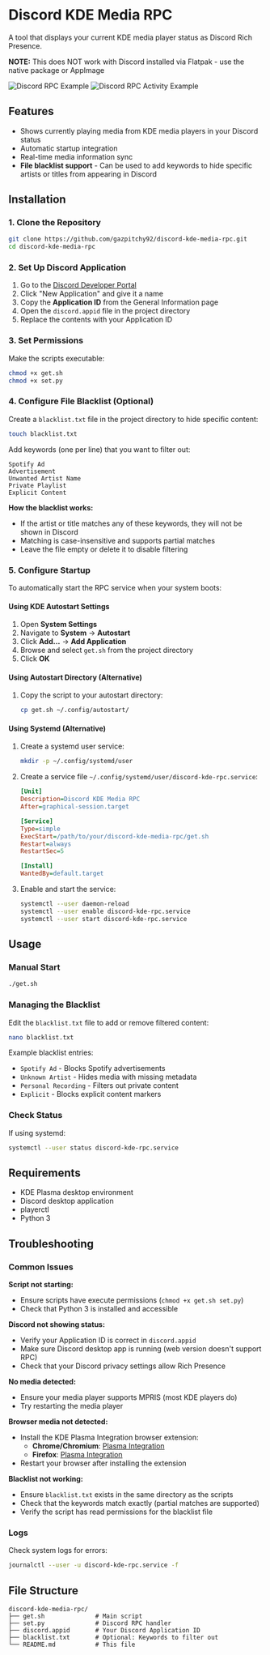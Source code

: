 # Discord KDE Media RPC
A tool that displays your current KDE media player status as Discord Rich Presence.

**NOTE:** This does NOT work with Discord installed via Flatpak - use the native package or AppImage

![Discord RPC Example](https://i.postimg.cc/hGWTbvbC/rpc-2.png)
![Discord RPC Activity Example](https://i.postimg.cc/G352qzgG/rpc3.png)

## Features
- Shows currently playing media from KDE media players in your Discord status
- Automatic startup integration
- Real-time media information sync
- **File blacklist support** - Can be used to add keywords to hide specific artists or titles from appearing in Discord

## Installation

### 1. Clone the Repository
```bash
git clone https://github.com/gazpitchy92/discord-kde-media-rpc.git
cd discord-kde-media-rpc
```

### 2. Set Up Discord Application
1. Go to the [Discord Developer Portal](https://discord.com/developers/applications)
2. Click "New Application" and give it a name
3. Copy the **Application ID** from the General Information page
4. Open the `discord.appid` file in the project directory
5. Replace the contents with your Application ID

### 3. Set Permissions
Make the scripts executable:
```bash
chmod +x get.sh
chmod +x set.py
```

### 4. Configure File Blacklist (Optional)
Create a `blacklist.txt` file in the project directory to hide specific content:

```bash
touch blacklist.txt
```

Add keywords (one per line) that you want to filter out:
```
Spotify Ad
Advertisement
Unwanted Artist Name
Private Playlist
Explicit Content
```

**How the blacklist works:**
- If the artist or title matches any of these keywords, they will not be shown in Discord
- Matching is case-insensitive and supports partial matches
- Leave the file empty or delete it to disable filtering

### 5. Configure Startup
To automatically start the RPC service when your system boots:

#### Using KDE Autostart Settings
1. Open **System Settings**
2. Navigate to **System** → **Autostart**
3. Click **Add...** → **Add Application**
4. Browse and select `get.sh` from the project directory
5. Click **OK**

#### Using Autostart Directory (Alternative)
1. Copy the script to your autostart directory:
   ```bash
   cp get.sh ~/.config/autostart/
   ```

#### Using Systemd (Alternative)
1. Create a systemd user service:
   ```bash
   mkdir -p ~/.config/systemd/user
   ```

2. Create a service file `~/.config/systemd/user/discord-kde-rpc.service`:
   ```ini
   [Unit]
   Description=Discord KDE Media RPC
   After=graphical-session.target

   [Service]
   Type=simple
   ExecStart=/path/to/your/discord-kde-media-rpc/get.sh
   Restart=always
   RestartSec=5

   [Install]
   WantedBy=default.target
   ```

3. Enable and start the service:
   ```bash
   systemctl --user daemon-reload
   systemctl --user enable discord-kde-rpc.service
   systemctl --user start discord-kde-rpc.service
   ```

## Usage

### Manual Start
```bash
./get.sh
```

### Managing the Blacklist
Edit the `blacklist.txt` file to add or remove filtered content:
```bash
nano blacklist.txt
```

Example blacklist entries:
- `Spotify Ad` - Blocks Spotify advertisements
- `Unknown Artist` - Hides media with missing metadata
- `Personal Recording` - Filters out private content
- `Explicit` - Blocks explicit content markers

### Check Status
If using systemd:
```bash
systemctl --user status discord-kde-rpc.service
```

## Requirements
- KDE Plasma desktop environment
- Discord desktop application
- playerctl
- Python 3

## Troubleshooting

### Common Issues

**Script not starting:**
- Ensure scripts have execute permissions (`chmod +x get.sh set.py`)
- Check that Python 3 is installed and accessible

**Discord not showing status:**
- Verify your Application ID is correct in `discord.appid`
- Make sure Discord desktop app is running (web version doesn't support RPC)
- Check that your Discord privacy settings allow Rich Presence

**No media detected:**
- Ensure your media player supports MPRIS (most KDE players do)
- Try restarting the media player

**Browser media not detected:**
- Install the KDE Plasma Integration browser extension:
  - **Chrome/Chromium**: [Plasma Integration](https://chromewebstore.google.com/detail/plasma-integration/cimiefiiaegbelhefglklhhakcgmhkai)
  - **Firefox**: [Plasma Integration](https://addons.mozilla.org/en-GB/firefox/addon/plasma-integration/)
- Restart your browser after installing the extension

**Blacklist not working:**
- Ensure `blacklist.txt` exists in the same directory as the scripts
- Check that the keywords match exactly (partial matches are supported)
- Verify the script has read permissions for the blacklist file

### Logs
Check system logs for errors:
```bash
journalctl --user -u discord-kde-rpc.service -f
```

## File Structure
```
discord-kde-media-rpc/
├── get.sh              # Main script
├── set.py              # Discord RPC handler
├── discord.appid       # Your Discord Application ID
├── blacklist.txt       # Optional: Keywords to filter out
└── README.md           # This file
```